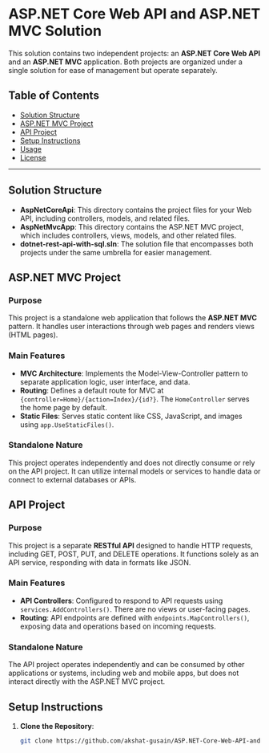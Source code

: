 # ASP.NET Core Web API and ASP.NET MVC Solution

This solution contains two independent projects: an **ASP.NET Core Web API** and an **ASP.NET MVC** application. Both projects are organized under a single solution for ease of management but operate separately.

## Table of Contents

- [Solution Structure](#solution-structure)
- [ASP.NET MVC Project](#aspnet-mvc-project)
- [API Project](#api-project)
- [Setup Instructions](#setup-instructions)
- [Usage](#usage)
- [License](#license)

---

## Solution Structure


- **AspNetCoreApi**: This directory contains the project files for your Web API, including controllers, models, and related files.
- **AspNetMvcApp**: This directory contains the ASP.NET MVC project, which includes controllers, views, models, and other related files.
- **dotnet-rest-api-with-sql.sln**: The solution file that encompasses both projects under the same umbrella for easier management.

## ASP.NET MVC Project

### Purpose
This project is a standalone web application that follows the **ASP.NET MVC** pattern. It handles user interactions through web pages and renders views (HTML pages).

### Main Features
- **MVC Architecture**: Implements the Model-View-Controller pattern to separate application logic, user interface, and data.
- **Routing**: Defines a default route for MVC at `{controller=Home}/{action=Index}/{id?}`. The `HomeController` serves the home page by default.
- **Static Files**: Serves static content like CSS, JavaScript, and images using `app.UseStaticFiles()`.

### Standalone Nature
This project operates independently and does not directly consume or rely on the API project. It can utilize internal models or services to handle data or connect to external databases or APIs.

## API Project

### Purpose
This project is a separate **RESTful API** designed to handle HTTP requests, including GET, POST, PUT, and DELETE operations. It functions solely as an API service, responding with data in formats like JSON.

### Main Features
- **API Controllers**: Configured to respond to API requests using `services.AddControllers()`. There are no views or user-facing pages.
- **Routing**: API endpoints are defined with `endpoints.MapControllers()`, exposing data and operations based on incoming requests.

### Standalone Nature
The API project operates independently and can be consumed by other applications or systems, including web and mobile apps, but does not interact directly with the ASP.NET MVC project.

## Setup Instructions

1. **Clone the Repository**:
   ```bash
   git clone https://github.com/akshat-gusain/ASP.NET-Core-Web-API-and-.NET-MVC.git



